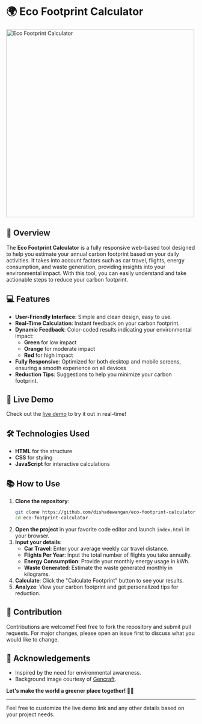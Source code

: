 # 🌍 Eco Footprint Calculator

<img src="https://cdn.gencraft.com/prod/user/c5eae46e-aa3b-493a-86bb-c5df09316c93/2ac756bf-c5a0-4692-9fc9-1209d47cd660/image/image0_0.jpg?Expires=1731742791&Signature=OfzG~ePX7sB1fodK4i0vYMQ0QXu8j3P8pT6l1Zh~CtN~Yz2aQTSrLgVGoIaVspGJzZNmfsJ9uarBdibf47Zld6dzl6Mo90ZPjUlj0xrbxqdmQz5eOD8qZ4AVY03yF833DhPxBhUYjG6zaLFkYYDOX~~Xscn8HtNxNOsdpVMuPCXlBc-YrbzmlViBmnV-gM9r5Jju8I5ZYpKlsYcrh5nfxhkbf3cbTKTAyQasohwgK7D7CXFaCPRK1NwEFWx5oLj27PFtgnxWlapADcHrU68vX8iv44ixyVf5C5XXw0cMLRRuPCb9WbU2b5j2aWSx46PcLfNa2bSpumTZg6VG-U48Og__&Key-Pair-Id=K3RDDB1TZ8BHT8" alt="Eco Footprint Calculator" width="500" />


## 🌟 Overview

The **Eco Footprint Calculator** is a fully responsive web-based tool designed to help you estimate your annual carbon footprint based on your daily activities. It takes into account factors such as car travel, flights, energy consumption, and waste generation, providing insights into your environmental impact. With this tool, you can easily understand and take actionable steps to reduce your carbon footprint.

## 💻 Features
- **User-Friendly Interface**: Simple and clean design, easy to use.
- **Real-Time Calculation**: Instant feedback on your carbon footprint.
- **Dynamic Feedback**: Color-coded results indicating your environmental impact:
  - **Green** for low impact
  - **Orange** for moderate impact
  - **Red** for high impact
- **Fully Responsive**: Optimized for both desktop and mobile screens, ensuring a smooth experience on all devices
- **Reduction Tips**: Suggestions to help you minimize your carbon footprint.

## 🚀 Live Demo
Check out the [live demo](https://dishadewangan.github.io/Eco_Footprint_Calculator/) to try it out in real-time!

## 🛠️ Technologies Used
- **HTML** for the structure
- **CSS** for styling
- **JavaScript** for interactive calculations

## 📚 How to Use
1. **Clone the repository**:
   ```bash
   git clone https://github.com/dishadewangan/eco-footprint-calculator.git
   cd eco-footprint-calculator
   ```
2. **Open the project** in your favorite code editor and launch `index.html` in your browser.
3. **Input your details**:
   - **Car Travel**: Enter your average weekly car travel distance.
   - **Flights Per Year**: Input the total number of flights you take annually.
   - **Energy Consumption**: Provide your monthly energy usage in kWh.
   - **Waste Generated**: Estimate the waste generated monthly in kilograms.
4. **Calculate**: Click the "Calculate Footprint" button to see your results.
5. **Analyze**: View your carbon footprint and get personalized tips for reduction.


## 🤝 Contribution
Contributions are welcome! Feel free to fork the repository and submit pull requests. For major changes, please open an issue first to discuss what you would like to change.


## 🌱 Acknowledgements
- Inspired by the need for environmental awareness.
- Background image courtesy of [Gencraft](#).

**Let's make the world a greener place together! 🌳💚**

---

Feel free to customize the live demo link and any other details based on your project needs.
